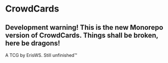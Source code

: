 # CrowdCards

## Development warning! This is the new Monorepo version of CrowdCards. Things shall be broken, here be dragons!

A TCG by ErisWS. Still unfinished:tm:


